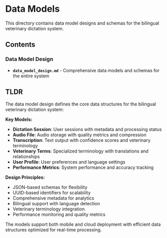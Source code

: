 # Data Models

This directory contains data model designs and schemas for the bilingual veterinary dictation system.

## Contents

### Data Model Design
- **`data_model_design.md`** - Comprehensive data models and schemas for the entire system

## TLDR

The data model design defines the core data structures for the bilingual veterinary dictation system:

**Key Models:**
- **Dictation Session**: User sessions with metadata and processing status
- **Audio File**: Audio storage with quality metrics and compression
- **Transcription**: Text output with confidence scores and veterinary terminology
- **Veterinary Terms**: Specialized terminology with translations and relationships
- **User Profile**: User preferences and language settings
- **Performance Metrics**: System performance and accuracy tracking

**Design Principles:**
- JSON-based schemas for flexibility
- UUID-based identifiers for scalability
- Comprehensive metadata for analytics
- Bilingual support with language detection
- Veterinary terminology integration
- Performance monitoring and quality metrics

The models support both mobile and cloud deployment with efficient data structures optimized for real-time processing.

